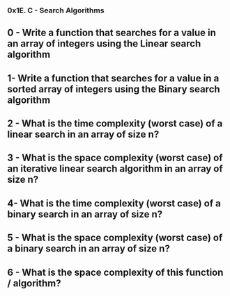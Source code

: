 ### 0x1E. C - Search Algorithms


## 0 - Write a function that searches for a value in an array of integers using the Linear search algorithm

## 1- Write a function that searches for a value in a sorted array of integers using the Binary search algorithm

## 2 - What is the time complexity (worst case) of a linear search in an array of size n?

## 3 - What is the space complexity (worst case) of an iterative linear search algorithm in an array of size n?

## 4- What is the time complexity (worst case) of a binary search in an array of size n?

## 5 -  What is the space complexity (worst case) of a binary search in an array of size n? 


## 6 - What is the space complexity of this function / algorithm?
